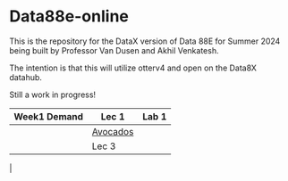 # Data88e-online

This is the repository for the DataX version of Data 88E for Summer 2024 being built by Professor Van Dusen and Akhil Venkatesh.

The intention is that this will utilize otterv4 and open on the Data8X datahub.

Still a work in progress!

| Week1 Demand | Lec 1 | Lab 1 |
|--------------|-------|-------|
|              | [Avocados](https://datahub.berkeley.edu/hub/user-redirect/git-pull?repo=https%3A%2F%2Fgithub.com%2Fdata-88e%2FData88e-online&urlpath=tree%2FData88e-online%2F%2Flec%2Flec01%2FDemand1-avocado.ipynb&branch=main) |       |
|              | Lec 3 |       |
| 
